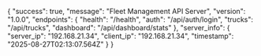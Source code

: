 <!-- API Documentation -->

<!-- GET -->
{
    "success": true,
    "message": "Fleet Management API Server",
    "version": "1.0.0",
    "endpoints": {
        "health": "/health",
        "auth": "/api/auth/login",
        "trucks": "/api/trucks",
        "dashboard": "/api/dashboard/stats"
    },
    "server_info": {
        "server_ip": "192.168.21.34",
        "client_ip": "192.168.21.34",
        "timestamp": "2025-08-27T02:13:07.564Z"
    }
}